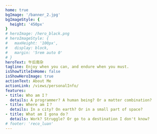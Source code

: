 ```yaml
---
home: true
bgImage: '/banner_2.jpg'
bgImageStyle: {
  height: '450px'
}
# heroImage: /hero_black.png
# heroImageStyle: {
#   maxHeight: '100px',
#   display: block,
#   margin: '5rem auto 0'
# }
heroText: 午后南杂
tagline: Enjoy when you can, and endure when you must.
isShowTitleInHome: false
isShowHeroImage: true
actionText: About Me
actionLink: /views/personalInfo/
features:
- title: Who am I？
  details: A programmer? A human being? Or a matter combination?
- title: Where am I？
  details: In a city? On earth? Or in a small part of space?
- title: What am I gona do？
  details: Work? Struggle? Or go to a destination I don't know?
# footer: 'reco_luan'
---
```

